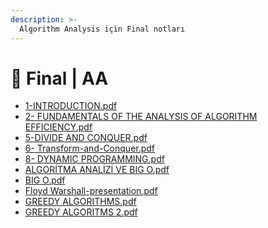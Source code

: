 ```yaml
---
description: >-
  Algorithm Analysis için Final notları
---
```


# 📅 Final \| AA

<!--YPackage.YGitbookIntegration-tarafından-otomatik-oluşturulmuştur-->

- [1-INTRODUCTION.pdf](1-INTRODUCTION.pdf)
- [2- FUNDAMENTALS OF THE ANALYSIS OF ALGORITHM EFFICIENCY.pdf](2-%20FUNDAMENTALS%20OF%20THE%20ANALYSIS%20OF%20ALGORITHM%20EFFICIENCY.pdf)
- [5-DIVIDE AND CONQUER.pdf](5-DIVIDE%20AND%20CONQUER.pdf)
- [6- Transform-and-Conquer.pdf](6-%20Transform-and-Conquer.pdf)
- [8- DYNAMIC PROGRAMMING.pdf](8-%20DYNAMIC%20PROGRAMMING.pdf)
- [ALGORİTMA ANALİZİ VE BIG O.pdf](ALGOR%C4%B0TMA%20ANAL%C4%B0Z%C4%B0%20VE%20BIG%20O.pdf)
- [BIG O.pdf](BIG%20O.pdf)
- [Floyd Warshall-presentation.pdf](Floyd%20Warshall-presentation.pdf)
- [GREEDY ALGORITHMS.pdf](GREEDY%20ALGORITHMS.pdf)
- [GREEDY ALGORITMS 2.pdf](GREEDY%20ALGORITMS%202.pdf)

<!--YPackage.YGitbookIntegration-tarafından-otomatik-oluşturulmuştur-->
